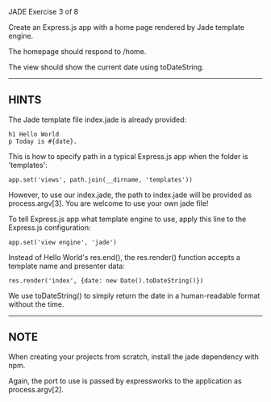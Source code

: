 JADE
 Exercise 3 of 8

Create an Express.js app with a home page rendered by Jade template engine.

The homepage should respond to /home.

The view should show the current date using toDateString.

-------------------------------------------------------------------------------

## HINTS

The Jade template file index.jade is already provided:

    h1 Hello World
    p Today is #{date}.

This is how to specify path in a typical Express.js app when the folder is
'templates':

    app.set('views', path.join(__dirname, 'templates'))

However, to use our index.jade, the path to index.jade will be provided as
process.argv[3].  You are welcome to use your own jade file!

To tell Express.js app what template engine to use, apply this line to the
Express.js configuration:

    app.set('view engine', 'jade')

Instead of Hello World's res.end(), the res.render() function accepts
a template name and presenter data:

    res.render('index', {date: new Date().toDateString()})

We use toDateString() to simply return the date in a human-readable format
without the time.

-------------------------------------------------------------------------------

## NOTE

When creating your projects from scratch, install the jade dependency with npm.

Again, the port to use is passed by expressworks to the application as process.argv[2].

